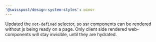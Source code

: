 ```yaml
---
'@swisspost/design-system-styles': minor
---
```


Updated the `not-defined` selector, so ssr components can be rendered without js being ready on a page. Only client side rendered web-components will stay invisible, until they are hydrated.
